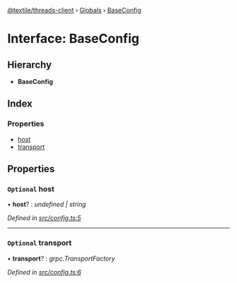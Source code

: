 [@textile/threads-client](../README.md) › [Globals](../globals.md) › [BaseConfig](baseconfig.md)

# Interface: BaseConfig

## Hierarchy

* **BaseConfig**

## Index

### Properties

* [host](baseconfig.md#optional-host)
* [transport](baseconfig.md#optional-transport)

## Properties

### `Optional` host

• **host**? : *undefined | string*

*Defined in [src/config.ts:5](https://github.com/textileio/js-threads-client/blob/master/src/config.ts#L5)*

___

### `Optional` transport

• **transport**? : *grpc.TransportFactory*

*Defined in [src/config.ts:6](https://github.com/textileio/js-threads-client/blob/master/src/config.ts#L6)*
